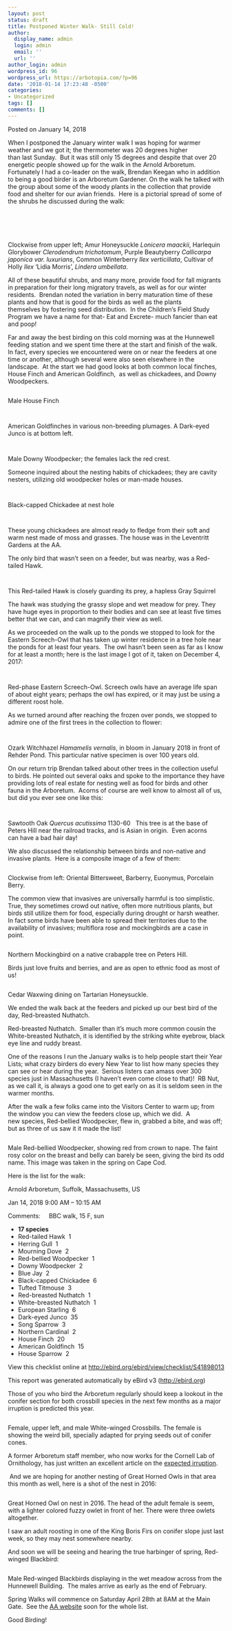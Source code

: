 ```yaml
---
layout: post
status: draft
title: Postponed Winter Walk- Still Cold!
author:
  display_name: admin
  login: admin
  email: ''
  url: ''
author_login: admin
wordpress_id: 96
wordpress_url: https://arbotopia.com/?p=96
date: '2018-01-14 17:23:48 -0500'
categories:
- Uncategorized
tags: []
comments: []
---
```




<p>Posted on January 14, 2018</a></p>





<p>When I postponed the January winter walk I was hoping for warmer weather and we got it; the thermometer&nbsp;was 20 degrees higher than&nbsp;last&nbsp;Sunday.&nbsp; But it was still only 15 degrees&nbsp;and&nbsp;despite that over 20 energetic people showed up for&nbsp;the walk in the Arnold Arboretum.&nbsp; Fortunately I had a co-leader on the walk, Brendan Keegan who in addition to being a good birder is an Arboretum Gardener. On the walk he talked with the group about some of the woody plants in the collection that provide food and shelter for our avian friends.&nbsp; Here is a&nbsp;pictorial spread&nbsp;of some of the shrubs he discussed during the walk:</p>


<p><!-- wp:image {"id":193} --></p>
 <img src="/images/2018/11/Fall-Berries-PS-2.jpg" alt="" class="wp-image-193"/>


<p><!-- wp:image {"id":192} --></p>
 <img src="/images/2018/11/Fall-Berries-PS-1.jpg" alt="" class="wp-image-192"/>


<p><!-- wp:image --></p>
 <img src="blob:https://arbotopia.com/085ff270-5495-499f-9b2a-d9253f139715" alt=""/>


<p><!-- wp:image --></p>
 <img src="blob:https://arbotopia.com/77f60ef2-e09a-4a1d-91be-f10aefb37975" alt=""/>


<p><!-- wp:image {"id":191} --></p>
 <img src="/images/2018/11/Fall-Berries-PS.jpg" alt="" class="wp-image-191"/>





<p>Clockwise from upper left; Amur Honeysuckle&nbsp;<em>Lonicera maackii</em>, Harlequin Glorybower&nbsp;<em>Clerodendrum trichotomum</em>, Purple Beautyberry&nbsp;<em>Callicarpa japonica var. luxurians</em>, Common Winterberry&nbsp;<em>Ilex verticillata</em>, Cultivar of Holly&nbsp;<em>Ilex</em>&nbsp;&lsquo;Lidia Morris&rsquo;,&nbsp;<em>Lindera umbellata</em>.</p>





<p>All of these beautiful shrubs, and many more, provide food for fall migrants in preparation for their long migratory travels, as well as for our winter residents.&nbsp; Brendan noted the variation in berry maturation&nbsp;time&nbsp;of these plants and how that&nbsp;is good for the&nbsp;birds as well as the plants themselves&nbsp;by&nbsp;fostering seed distribution.&nbsp; In the Children&rsquo;s Field Study Program we have a name for that- Eat and Excrete- much fancier than&nbsp;eat and poop!</p>





<p>Far and away the&nbsp;best birding on this cold morning was at the Hunnewell feeding station and we spent time there at the start and finish of the walk.&nbsp; In fact,&nbsp;every species we encountered were on or near the feeders at one time or another, although&nbsp;several were also seen elsewhere&nbsp;in the landscape.&nbsp; At the start we had good looks at both common local finches, House Finch and American Goldfinch,&nbsp; as well as chickadees, and Downy Woodpeckers.</p>


<p><!-- wp:image {"id":172} --></p>
 <img src="/images/2018/11/P1150645.jpg" alt="" class="wp-image-172"/>





<p>Male House Finch</p>


<p><!-- wp:image {"id":1585} --></p>
 <img src="https://web.archive.org/web/20180401052920im_/http://www.arbotopia.com/wp-content/uploads/2018/01/IMG_5544.jpg" alt="" class="wp-image-1585"/>


<p><!-- wp:image {"id":174} --></p>
 <img src="/images/2018/11/IMG_5544.jpg" alt="" class="wp-image-174"/>





<p>American Goldfinches in various non-breeding plumages. A Dark-eyed Junco is at bottom left.</p>


<p><!-- wp:image {"id":1586} --></p>
 <img src="https://web.archive.org/web/20180401052920im_/http://www.arbotopia.com/wp-content/uploads/2018/01/P1010496.jpg" alt="" class="wp-image-1586"/>


<p><!-- wp:image {"id":173} --></p>
 <img src="/images/2018/11/P1010496.jpg" alt="" class="wp-image-173"/>





<p>Male Downy Woodpecker; the females lack the red crest.</p>





<p>Someone inquired about the nesting habits of chickadees; they are cavity nesters, utilizing old woodpecker holes or man-made houses.</p>


<p><!-- wp:image {"id":1587} --></p>
 <img src="https://web.archive.org/web/20180401052920im_/http://www.arbotopia.com/wp-content/uploads/2018/01/P1080191.jpg" alt="" class="wp-image-1587"/>


<p><!-- wp:image {"id":175} --></p>
 <img src="/images/2018/11/P1080191.jpg" alt="" class="wp-image-175"/>





<p>Black-capped Chickadee at nest hole</p>


<p><!-- wp:image {"id":1588,"align":"center"} --></p>
<div class="wp-block-image">
<figure class="aligncenter"><img src="https://web.archive.org/web/20180401052920im_/http://www.arbotopia.com/wp-content/uploads/2018/01/P1090443.jpg" alt="" class="wp-image-1588"/>
</div>


<p><!-- wp:image {"id":176} --></p>
 <img src="/images/2018/11/P1090443.jpg" alt="" class="wp-image-176"/>





<p>These young chickadees are almost ready to fledge from their soft and warm nest made of moss and grasses. The house was in the Leventritt Gardens at the AA.</p>





<p>The only bird that wasn&rsquo;t seen on a feeder, but was nearby, was&nbsp;a Red-tailed Hawk.</p>


<p><!-- wp:image {"id":1589} --></p>
 <img src="https://web.archive.org/web/20180401052920im_/http://www.arbotopia.com/wp-content/uploads/2018/01/R-T-Hawk-3.jpg" alt="" class="wp-image-1589"/>


<p><!-- wp:image {"id":177} --></p>
 <img src="/images/2018/11/R-T-Hawk-1.jpg" alt="" class="wp-image-177"/>





<p>This Red-tailed Hawk is closely guarding its prey, a hapless Gray Squirrel</p>





<p>The hawk was studying the grassy slope and wet meadow for prey. They have huge eyes in proportion to their bodies and can see at least five times better that we can, and can magnify their&nbsp;view as well.</p>





<p>As we proceeded on the walk up to the ponds we stopped to look for the Eastern Screech-Owl&nbsp;that has taken up winter residence in a tree hole near the ponds for at least four years.&nbsp; The owl hasn&rsquo;t been seen as far as I know for at least a month; here is the last image I got of it, taken on December 4, 2017:</p>


<p><!-- wp:image {"id":178} --></p>
 <img src="/images/2018/11/P1010217.jpg" alt="" class="wp-image-178"/>


<p><!-- wp:image {"id":1590} --></p>
 <img src="https://web.archive.org/web/20180401052920im_/http://www.arbotopia.com/wp-content/uploads/2018/01/P1010047.jpg" alt="" class="wp-image-1590"/>





<p>Red-phase Eastern Screech-Owl. Screech owls have an average life span of&nbsp;about eight years; perhaps the owl has expired, or it may just be using a different roost hole.</p>





<p>As we turned around after&nbsp;reaching the frozen over ponds,&nbsp;we stopped to admire one of the first trees in the collection to flower:</p>


<p><!-- wp:image {"id":179} --></p>
 <img src="/images/2018/11/P1010509.jpg" alt="" class="wp-image-179"/>


<p><!-- wp:image {"id":1591} --></p>
 <img src="https://web.archive.org/web/20180401052920im_/http://www.arbotopia.com/wp-content/uploads/2018/01/P1010509.jpg" alt="" class="wp-image-1591"/>





<p>Ozark Witchhazel&nbsp;<em>Hamamelis vernalis</em>, in bloom in January 2018 in front of Rehder Pond. This particular native specimen is over 100 years old.</p>





<p>On our return trip Brendan talked about other trees in the collection useful to birds. He pointed out several oaks and spoke to the importance they have providing lots of&nbsp;real estate for nesting well as food for birds and other fauna in the Arboretum.&nbsp; Acorns of course are well know to almost all of us, but did you ever see one like this:</p>


<p><!-- wp:image {"id":1592} --></p>
 <img src="https://web.archive.org/web/20180401052920im_/http://www.arbotopia.com/wp-content/uploads/2018/01/IMG_0789.jpg" alt="" class="wp-image-1592"/>


<p><!-- wp:image {"id":180} --></p>
 <img src="/images/2018/11/IMG_0789.jpg" alt="" class="wp-image-180"/>





<p>Sawtooth Oak&nbsp;<em>Quercus acutissima</em>&nbsp;1130-60&nbsp; &nbsp;This tree is at the base of Peters Hill near the railroad tracks, and is Asian in origin.&nbsp; Even acorns can&nbsp;have a bad hair day!</p>





<p>We also discussed the relationship between birds and non-native&nbsp;and invasive plants.&nbsp; Here is a&nbsp;composite image of a few of them:</p>


<p><!-- wp:image {"id":214} --></p>
 <img src="/images/2018/11/invasives-1.jpg" alt="" class="wp-image-214"/>





<p>Clockwise from left: Oriental Bittersweet, Barberry, Euonymus, Porcelain Berry.</p>





<p>The common view that invasives are universally harmful is too simplistic. True, they sometimes crowd out native,&nbsp;often more nutritious plants, but birds still utilize them for food, especially during drought or harsh weather.&nbsp; In fact some birds have been able to spread their territories due to the availability of invasives; multiflora rose and mockingbirds are a case in point.</p>


<p><!-- wp:image {"id":182} --></p>
 <img src="/images/2018/11/P1150229.jpg" alt="" class="wp-image-182"/>





<p>Northern Mockingbird on a native crabapple tree on Peters Hill.</p>





<p>Birds just love fruits and berries,&nbsp;and are as open to ethnic food as most of us!</p>


<p><!-- wp:image {"id":187} --></p>
 <img src="/images/2018/11/P1170776.jpg" alt="" class="wp-image-187"/>





<p>Cedar Waxwing dining on Tartarian Honeysuckle.</p>





<p>We ended the walk back at the feeders and picked up our best bird of the day, Red-breasted Nuthatch.</p>





<p>Red-breasted Nuthatch.&nbsp; Smaller than it&rsquo;s much more common cousin the White-breasted Nuthatch, it is identified by the striking white eyebrow, black eye line and ruddy breast.</p>





<p>One of the reasons I run the January walks is to help people&nbsp;start their Year Lists; what crazy birders do every New Year to&nbsp;list how many species they can&nbsp;see or hear&nbsp;during the year.&nbsp; Serious listers can amass over 300 species just in Massachusetts (I haven&rsquo;t even come close to that)!&nbsp; RB Nut, as we call it, is always a good one to get early on as it is seldom seen in the warmer months.</p>





<p>After the walk a few&nbsp;folks came into the Visitors Center to warm up; from the window&nbsp;you can view the feeders close up, which we did.&nbsp; A new&nbsp;species, Red-bellied Woodpecker, flew in, grabbed a bite, and was off; but as three of us saw it it made the list!</p>


<p><!-- wp:image {"id":183} --></p>
 <img src="/images/2018/11/P1270442.jpg" alt="" class="wp-image-183"/>





<p>Male Red-bellied Woodpecker, showing red from crown to nape. The faint rosy color on the breast and belly can barely be seen, giving the bird its odd name. This image was taken in the spring on Cape Cod.</p>





<p>Here is the list for the walk:</p>





<p>Arnold Arboretum, Suffolk, Massachusetts, US</p>





<p>Jan 14, 2018 9:00 AM &ndash; 10:15 AM</p>





<p>Comments: &nbsp;&nbsp;&nbsp;&nbsp;BBC walk, 15 F, sun</p>


<p><!-- wp:list --></p>
<ul>
<li><strong>17 species</strong></li>
<li>Red-tailed Hawk &nbsp;1</li>
<li>Herring Gull &nbsp;1</li>
<li>Mourning Dove &nbsp;2</li>
<li>Red-bellied Woodpecker &nbsp;1</li>
<li>Downy Woodpecker &nbsp;2</li>
<li>Blue Jay &nbsp;2</li>
<li>Black-capped Chickadee &nbsp;6</li>
<li>Tufted Titmouse &nbsp;3</li>
<li>Red-breasted Nuthatch &nbsp;1</li>
<li>White-breasted Nuthatch &nbsp;1</li>
<li>European Starling &nbsp;6</li>
<li>Dark-eyed Junco &nbsp;35</li>
<li>Song Sparrow &nbsp;3</li>
<li>Northern Cardinal &nbsp;2</li>
<li>House Finch &nbsp;20</li>
<li>American Goldfinch &nbsp;15</li>
<li>House Sparrow &nbsp;2</li>
</ul>
<p><!-- /wp:list --></p>



<p>View this checklist online at&nbsp;<a href="https://web.archive.org/web/20180401052920/http://ebird.org/ebird/view/checklist/S41898013">http://ebird.org/ebird/view/checklist/S41898013</a></p>





<p>This report was generated automatically by eBird v3 (<a href="https://web.archive.org/web/20180401052920/http://ebird.org/">http://ebird.org</a>)</p>





<p>Those of you who bird the Arboretum regularly should keep a lookout in the conifer section for both crossbill species in the next few months as a major irruption is predicted this year.</p>


<p><!-- wp:image {"id":186} --></p>
 <img src="/images/2018/11/P1030055.jpg" alt="" class="wp-image-186"/>





<p>Female, upper left, and male White-winged Crossbills. The female is showing the weird bill, specially adapted for prying seeds out of conifer cones.</p>





<p>A former Arboretum staff member, who now works for the Cornell Lab of Ornithology, has just written an excellent article on the&nbsp;<a href="https://web.archive.org/web/20180401052920/https://goo.gl/LQXiaQ">expected irruption</a>.</p>





<p>&nbsp;And we are hoping for another nesting of Great Horned Owls in that area this month as well, here is a shot of the nest in 2016:</p>


<p><!-- wp:image {"id":185} --></p>
 <img src="/images/2018/11/P1120355.jpg" alt="" class="wp-image-185"/>





<p>Great Horned Owl on nest in 2016. The head of the adult female is seem, with a lighter colored fuzzy owlet in front of her. There were three owlets altogether.</p>





<p>I saw an adult roosting in one of the King Boris Firs on conifer slope just last week, so they may nest somewhere nearby.</p>





<p>And soon we will be seeing and hearing the true harbinger of spring, Red-winged Blackbird:</p>


<p><!-- wp:image {"id":184} --></p>
 <img src="/images/2018/11/P1130421.jpg" alt="" class="wp-image-184"/>





<p>Male Red-winged Blackbirds displaying in the wet meadow across from the Hunnewell Building.&nbsp; The males arrive as early as the end of February.</p>





<p>Spring Walks will commence on Saturday April 28th at 8AM at the Main Gate.&nbsp;&nbsp;See the&nbsp;<a href="https://web.archive.org/web/20180401052920/https://www.arboretum.harvard.edu/">AA website</a>&nbsp;soon for the whole list.</p>





<p>Good Birding!<br></p>
